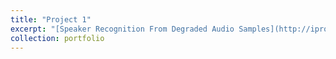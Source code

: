```yaml
---
title: "Project 1"
excerpt: "[Speaker Recognition From Degraded Audio Samples](http://iprobe.cse.msu.edu/project_detail.php?id=11&?title=Speaker_recognition_from_degraded_audio_samples)<br/><img src='/images/Project1_gphx.png'>"
collection: portfolio
---
```

